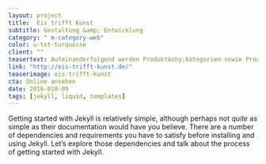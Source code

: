 ```yaml
---
layout: project
title:  Eis trifft Kunst
subtitle: Gestaltung &amp; Entwicklung
category: " m-category-web"
color: u-txt-turquoise
client: ""
teasertext: Aufeinanderfolgend werden Produkt&shy;kategorien sowie Produkthightlights übersichtlich per Slider vorgestellt. Verschiedene Farbkombinationen.
link: "http://eis-trifft-kunst.de/"
teaserimage: eis-trifft-kunst
cta: Online ansehen
date: 2016-010-09
tags: [jekyll, liquid, templates]
---
```

Getting started with Jekyll is relatively simple, although perhaps not *quite* as simple as their documentation would have you believe. There are a number of dependencies and requirements you have to satisfy before installing and using Jekyll. Let’s explore those dependencies and talk about the process of getting started with Jekyll.
